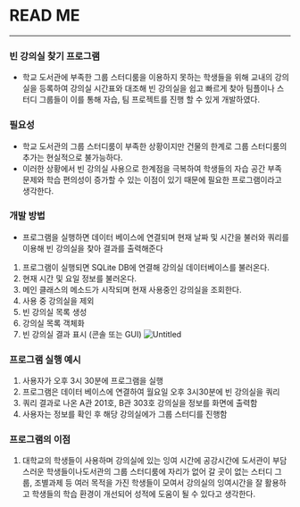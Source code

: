 # READ ME 
-----------------
### 빈 강의실 찾기 프로그램 
 - 학교 도서관에 부족한 그룹 스터디룸을 이용하지 못하는 학생들을 위해 교내의 강의실을 등록하여 강의실 시간표와 대조해 빈 강의실을 쉽고 빠르게 찾아 팀플이나 스터디 그룹들이 이를 통해 자습, 팀 프로젝트를 진행 할 수 있게 개발하였다.

### 필요성
- 학교 도서관의 그룹 스터디룸이 부족한 상황이지만 건물의 한계로 그룹 스터디룸의 추가는 현실적으로 불가능하다. 
- 이러한 상황에서 빈 강의실 사용으로 한계점을 극복하여 학생들의 자습 공간 부족 문제와 학습 편의성이 증가할 수 있는 이점이 있기 때문에 필요한 프로그램이라고 생각한다.

### 개발 방법 
 -  프로그램을 실행하면 데이터 베이스에 연결되며 현재 날짜 및 시간을 불러와 쿼리를 이용해 빈 강의실을 찾아 결과를 출력해준다
 
1.  프로그램이 실행되면 SQLite DB에 연결해 강의실 데이터베이스를 불러온다.
2. 현재 시간 및 요일 정보를 불러온다.
3. 메인 클래스의 메소드가 시작되며 현재 사용중인 강의실을 조회한다.
4. 사용 중 강의실을 제외
5. 빈 강의실 목록 생성
6. 강의실 목록 객체화
7. 빈 강의실 결과 표시 (콘솔 또는 GUI)
  ![Untitled](https://github.com/user-attachments/assets/294a4d30-56b6-40d8-8e50-c0b9235b07ff)
 
### 프로그램 실행 예시 
1. 사용자가 오후 3시 30분에 프로그램을 실행
2. 프로그램은 데이터 베이스에 연결하여 월요일 오후 3시30분에 빈 강의실을 쿼리
3. 쿼리 결과로 나온 A관 201호, B관 303호 강의실을 정보를 화면에 출력함
4. 사용자는 정보를 확인 후 해당 강의실에가 그룹 스터디를 진행함
### 프로그램의 이점
1.  대학교의 학생들이 사용하며  강의실에 있는 잉여 시간에 공강시간에 도서관이 부담스러운 학생들이나도서관의 그룹 스터디룸에 자리가 없어 갈 곳이 없는 스터디 그룹, 조별과제 등 여러 목적을 가진 학생들이 모여서 강의실의 잉여시간을 잘 활용하고 학생들의 학습 환경이 개선되어 성적에 도움이 될 수 있다고 생각한다.   

